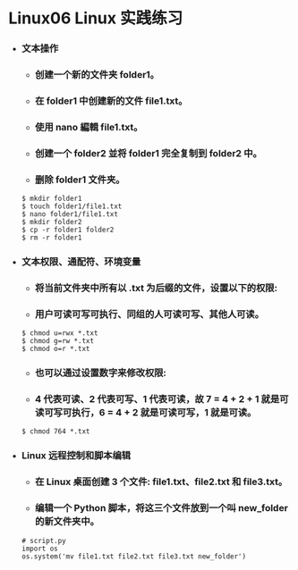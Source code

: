 Linux06 Linux 实践练习
=====
* ### 文本操作
    * ### 创建一个新的文件夹 folder1。
    * ### 在 folder1 中创建新的文件 file1.txt。
    * ### 使用 nano 編輯 file1.txt。
    * ### 创建一个 folder2 並将 folder1 完全复制到 folder2 中。
    * ### 删除 folder1 文件夹。
    ```
    $ mkdir folder1
    $ touch folder1/file1.txt
    $ nano folder1/file1.txt
    $ mkdir folder2
    $ cp -r folder1 folder2
    $ rm -r folder1
    ```
* ### 文本权限、通配符、环境变量
    * ### 将当前文件夹中所有以 .txt 为后缀的文件，设置以下的权限:
    * ### 用户可读可写可执行、同组的人可读可写、其他人可读。
    ```
    $ chmod u=rwx *.txt
    $ chmod g=rw *.txt
    $ chmod o=r *.txt
    ```
    * ### 也可以通过设置数字来修改权限:
    * ### 4 代表可读、2 代表可写、1 代表可读，故 7 = 4 + 2 + 1 就是可读可写可执行，6 = 4 + 2 就是可读可写，1 就是可读。
    ```
    $ chmod 764 *.txt
    ```
* ### Linux 远程控制和脚本编辑
    * ### 在 Linux 桌面创建 3 个文件: file1.txt、file2.txt 和 file3.txt。
    * ### 编辑一个 Python 脚本，将这三个文件放到一个叫 new_folder 的新文件夹中。
    ```
    # script.py
    import os
    os.system('mv file1.txt file2.txt file3.txt new_folder')
    ```
<br />
